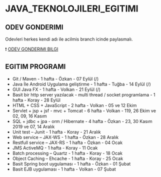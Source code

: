 # JAVA_TEKNOLOJILERI_EGITIMI

## ODEV GONDERIMI

Odevleri herkes kendi adı ile acilmis branch icinde paylasmalı.

:exclamation: [ODEV GONDERIMI BILGI](HOW_TO_HOMEWORK.md)

## EGITIM PROGRAMI

* Git / Maven - 1 hafta - Özkan - 07 Eylül (/)
* Java İle Android Uygulama geliştirme - 1 hafta - Tuğba  -  14 Eylül (/)
* GUI Java FX - 1 hafta - Volkan - 21 Eylül  (/)
* Basit bir http server yazılacak - multi thread / socket programlama - 1 hafta - Koray - 28 Eylül
* HTML + CSS + JavaScript - 2 hafta - Volkan - 05 ve 12 Ekim 
* Servlet + jsp + jsf - mvc + Tomcat - 6 hafta - Volkan - 119, 26 Ekim ve 02, 09, 16 Kasım
* SQL + jdbc + jpa - orm / Hibernate - 4 hafta - Özkan - 23, 30 Kasım 2019 ve 07, 14 Aralık
* Unit test – Junit - 1 hafta - Koray - 21 Aralık 
* Web service – JAX-WS - 1 hafta - Özkan - 28 Aralık 
* Restfull service – JAX-RS - 1 hafta - Özkan  - 04 Ocak 
* JMS ActiveMQ - 1 hafta - Koray - 11 Ocak
* Batch processing – Quartz  - 1 hafta - Koray - 18 Ocak
* Object Caching – Ehcache - 1 hafta - Koray - 25 Ocak
* Basit Spring boot uygulaması - 1 hafta - Özkan - 01 Şubat
* Basit EJB uygulaması - 1 hafta - Volkan - 07 Şubat

